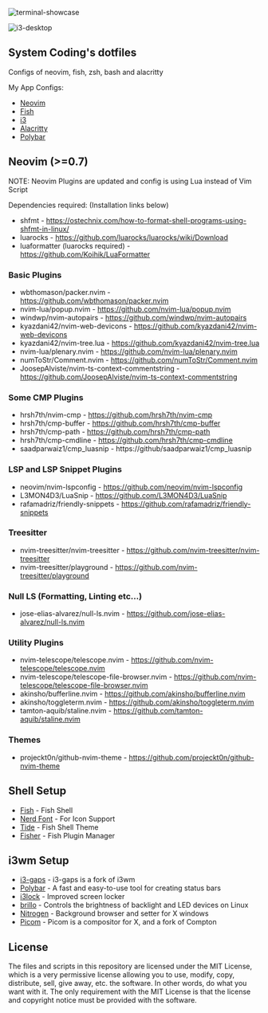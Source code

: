 ![terminal-showcase](https://user-images.githubusercontent.com/68456596/166463607-9f6b5004-2ab6-401d-9093-4a10cca94830.png)

![i3-desktop](https://user-images.githubusercontent.com/68456596/166464911-9aa71569-0cb6-412d-9881-d5c8c309b562.png)

## System Coding's dotfiles
Configs of neovim, fish, zsh, bash and alacritty

My App Configs:
* [Neovim](https://github.com/systemcoding/dotfiles/tree/main/.config/nvim)
* [Fish](https://github.com/systemcoding/dotfiles/tree/main/.config/fish)
* [i3](https://github.com/systemcoding/dotfiles/tree/main/.config/i3)
* [Alacritty](https://github.com/systemcoding/dotfiles/tree/main/.config/alacritty)
* [Polybar](https://github.com/systemcoding/dotfiles/tree/main/.config/polybar)

## Neovim (>=0.7)
NOTE: Neovim Plugins are updated and config is using Lua instead of Vim Script 

Dependencies required: (Installation links below)
* shfmt - https://ostechnix.com/how-to-format-shell-programs-using-shfmt-in-linux/
* luarocks - https://github.com/luarocks/luarocks/wiki/Download
* luaformatter (luarocks required) - https://github.com/Koihik/LuaFormatter

### Basic Plugins
* wbthomason/packer.nvim - https://github.com/wbthomason/packer.nvim
* nvim-lua/popup.nvim - https://github.com/nvim-lua/popup.nvim
* windwp/nvim-autopairs - https://github.com/windwp/nvim-autopairs
* kyazdani42/nvim-web-devicons - https://github.com/kyazdani42/nvim-web-devicons
* kyazdani42/nvim-tree.lua - https://github.com/kyazdani42/nvim-tree.lua
* nvim-lua/plenary.nvim - https://github.com/nvim-lua/plenary.nvim
* numToStr/Comment.nvim - https://github.com/numToStr/Comment.nvim
* JoosepAlviste/nvim-ts-context-commentstring - https://github.com/JoosepAlviste/nvim-ts-context-commentstring

### Some CMP Plugins
* hrsh7th/nvim-cmp - https://github.com/hrsh7th/nvim-cmp
* hrsh7th/cmp-buffer - https://github.com/hrsh7th/cmp-buffer
* hrsh7th/cmp-path - https://github.com/hrsh7th/cmp-path
* hrsh7th/cmp-cmdline - https://github.com/hrsh7th/cmp-cmdline
* saadparwaiz1/cmp_luasnip - https://github/saadparwaiz1/cmp_luasnip

### LSP and LSP Snippet Plugins
* neovim/nvim-lspconfig - https://github.com/neovim/nvim-lspconfig
* L3MON4D3/LuaSnip - https://github.com/L3MON4D3/LuaSnip
* rafamadriz/friendly-snippets - https://github.com/rafamadriz/friendly-snippets

### Treesitter
* nvim-treesitter/nvim-treesitter - https://github.com/nvim-treesitter/nvim-treesitter
* nvim-treesitter/playground - https://github.com/nvim-treesitter/playground

### Null LS (Formatting, Linting etc...)
* jose-elias-alvarez/null-ls.nvim - https://github.com/jose-elias-alvarez/null-ls.nvim

### Utility Plugins
* nvim-telescope/telescope.nvim - https://github.com/nvim-telescope/telescope.nvim
* nvim-telescope/telescope-file-browser.nvim - https://github.com/nvim-telescope/telescope-file-browser.nvim
* akinsho/bufferline.nvim - https://github.com/akinsho/bufferline.nvim
* akinsho/toggleterm.nvim - https://github.com/akinsho/toggleterm.nvim
* tamton-aquib/staline.nvim - https://github.com/tamton-aquib/staline.nvim

### Themes
* projeckt0n/github-nvim-theme - https://github.com/projeckt0n/github-nvim-theme

## Shell Setup
* [Fish](https://fishshell.com) - Fish Shell
* [Nerd Font](https://github.com/ryanoasis/nerd-fonts) - For Icon Support
* [Tide](https://github.com/IlanCosman/tide) - Fish Shell Theme
* [Fisher](https://github.com/jorgebucaran/fisher) - Fish Plugin Manager

## i3wm Setup
* [i3-gaps](https://github.com/Airblader/i3) - i3-gaps is a fork of i3wm
* [Polybar](https://github.com/polybar/polybar) - A fast and easy-to-use tool for creating status bars
* [i3lock](https://github.com/i3/i3lock) - Improved screen locker
* [brillo](https://github.com/CameronNemo/brillo) - Controls the brightness of backlight and LED devices on Linux
* [Nitrogen](https://github.com/l3ib/nitrogen) - Background browser and setter for X windows
* [Picom](https://github.com/yshui/picom) - Picom is a compositor for X, and a fork of Compton

## License
The files and scripts in this repository are licensed under the MIT License, which is a very permissive license allowing you to use, modify, copy, distribute, sell, give away, etc. the software. In other words, do what you want with it. The only requirement with the MIT License is that the license and copyright notice must be provided with the software.
